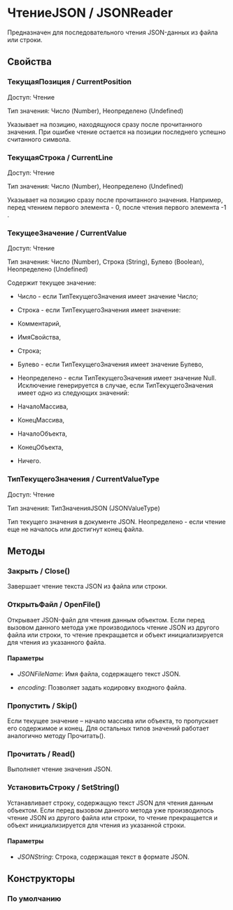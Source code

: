 
# ЧтениеJSON / JSONReader
      

      
    
    

Предназначен для последовательного чтения JSON-данных из файла или строки.


  
  
## Свойства
    
### ТекущаяПозиция / CurrentPosition
Доступ: Чтение

Тип значения: Число (Number), Неопределено (Undefined)

    
    

Указывает на позицию, находящуюся сразу после прочитанного значения.
При ошибке чтение остается на позиции последнего успешно считанного символа.


  
  
### ТекущаяСтрока / CurrentLine
Доступ: Чтение

Тип значения: Число (Number), Неопределено (Undefined)

    
    

Указывает на позицию сразу после прочитанного значения.
Например, перед чтением первого элемента - 0, после чтения первого элемента -1 .


  
  
### ТекущееЗначение / CurrentValue
Доступ: Чтение

Тип значения: Число (Number), Строка (String), Булево (Boolean), Неопределено (Undefined)

    
    

Содержит текущее значение:

- Число - если ТипТекущегоЗначения имеет значение Число;
- Строка - если ТипТекущегоЗначения имеет значение:

- Комментарий,
- ИмяСвойства,
- Строка;
- Булево - если ТипТекущегоЗначения имеет значение Булево,
- Неопределено - если ТипТекущегоЗначения имеет значение Null.
Исключение генерируется в случае, если ТипТекущегоЗначения имеет одно из следующих значений:

- НачалоМассива,
- КонецМассива,
- НачалоОбъекта,
- КонецОбъекта,
- Ничего.


  
  
### ТипТекущегоЗначения / CurrentValueType
Доступ: Чтение

Тип значения: ТипЗначенияJSON (JSONValueType)

    
    

Тип текущего значения в документе JSON.
Неопределено - если чтение еще не началось или достигнут конец файла.


  
  
## Методы
    
### Закрыть / Close()
    
    
    

Завершает чтение текста JSON из файла или строки.


  
  
### ОткрытьФайл / OpenFile()
    
    
    

Открывает JSON-файл для чтения данным объектом. Если перед вызовом данного метода уже производилось чтение JSON из другого файла или строки, то чтение прекращается и объект инициализируется для чтения из указанного файла.


  
  
#### Параметры

* *JSONFileName*: Имя файла, содержащего текст JSON.

* *encoding*: Позволяет задать кодировку входного файла.

### Пропустить / Skip()
    
    
    
Если текущее значение – начало массива или объекта, то пропускает его содержимое и конец.
Для остальных типов значений работает аналогично методу Прочитать().


  
  
### Прочитать / Read()
    
    
    
Выполняет чтение значения JSON.


  
  
### УстановитьСтроку / SetString()
    
    
    

Устанавливает строку, содержащую текст JSON для чтения данным объектом. Если перед вызовом данного метода уже производилось чтение JSON из другого файла или строки, то чтение прекращается и объект инициализируется для чтения из указанной строки.


  
  
#### Параметры

* *JSONString*: Строка, содержащая текст в формате JSON.

## Конструкторы

  
### По умолчанию
    